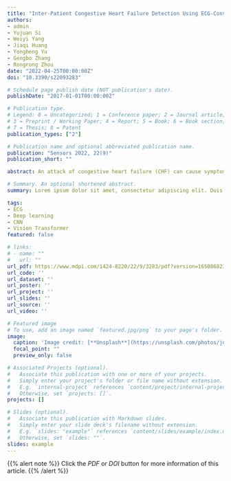 ```yaml
---
title: "Inter-Patient Congestive Heart Failure Detection Using ECG-Convolution-Vision Transformer Network"
authors:
- admin
- Yujuan Si
- Weiyi Yang
- Jiaqi Huang
- Yongheng Yu
- Gengbo Zhang
- Rongrong Zhou
date: "2022-04-25T00:00:00Z"
doi: "10.3390/s22093283"

# Schedule page publish date (NOT publication's date).
publishDate: "2017-01-01T00:00:00Z"

# Publication type.
# Legend: 0 = Uncategorized; 1 = Conference paper; 2 = Journal article;
# 3 = Preprint / Working Paper; 4 = Report; 5 = Book; 6 = Book section;
# 7 = Thesis; 8 = Patent
publication_types: ["2"]

# Publication name and optional abbreviated publication name.
publication: "Sensors 2022, 22(9)"
publication_short: ""

abstract: An attack of congestive heart failure (CHF) can cause symptoms such as difficulty breathing, dizziness, or fatigue, which can be life-threatening in severe cases. An electrocardiogram (ECG) is a simple and economical method for diagnosing CHF. Due to the inherent complexity of ECGs and the subtle differences in the ECG waveform, misdiagnosis happens often. At present, the research on automatic CHF detection methods based on machine learning has become a research hotspot. However, the existing research focuses on an intra-patient experimental scheme and lacks the performance evaluation of working under noise, which cannot meet the application requirements. To solve the above issues, we propose a novel method to identify CHF using the ECG-Convolution-Vision Transformer Network (ECVT-Net). The algorithm combines the characteristics of a Convolutional Neural Network (CNN) and a Vision Transformer, which can automatically extract high-dimensional abstract features of ECGs with simple pre-processing. In this study, the model reached an accuracy of 98.88% for the inter-patient scheme. Furthermore, we added different degrees of noise to the original ECGs to verify the model’s noise robustness. The model’s performance in the above experiments proved that it could effectively identify CHF ECGs and can work under certain noise.

# Summary. An optional shortened abstract.
summary: Lorem ipsum dolor sit amet, consectetur adipiscing elit. Duis posuere tellus ac convallis placerat. Proin tincidunt magna sed ex sollicitudin condimentum.

tags:
- ECG
- Deep learning
- CNN
- Vision Transformer
featured: false

# links:
# - name: ""
#   url: ""
url_pdf: https://www.mdpi.com/1424-8220/22/9/3283/pdf?version=1650868236
url_code: ''
url_dataset: ''
url_poster: ''
url_project: ''
url_slides: ''
url_source: ''
url_video: ''

# Featured image
# To use, add an image named `featured.jpg/png` to your page's folder. 
image:
  caption: 'Image credit: [**Unsplash**](https://unsplash.com/photos/jdD8gXaTZsc)'
  focal_point: ""
  preview_only: false

# Associated Projects (optional).
#   Associate this publication with one or more of your projects.
#   Simply enter your project's folder or file name without extension.
#   E.g. `internal-project` references `content/project/internal-project/index.md`.
#   Otherwise, set `projects: []`.
projects: []

# Slides (optional).
#   Associate this publication with Markdown slides.
#   Simply enter your slide deck's filename without extension.
#   E.g. `slides: "example"` references `content/slides/example/index.md`.
#   Otherwise, set `slides: ""`.
slides: example
---
```


{{% alert note %}}
Click the *PDF* or *DOI* button for more information of this article.
{{% /alert %}}

